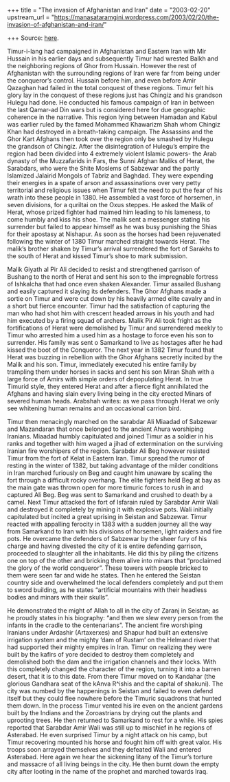 +++
title = "The invasion of Afghanistan and Iran"
date = "2003-02-20"
upstream_url = "https://manasataramgini.wordpress.com/2003/02/20/the-invasion-of-afghanistan-and-iran/"

+++
Source: [here](https://manasataramgini.wordpress.com/2003/02/20/the-invasion-of-afghanistan-and-iran/).

Timur-i-lang had campaigned in Afghanistan and Eastern Iran with Mir Hussain in his earlier days and subsequently Timur had wrested Balkh and the neighboring regions of Ghor from Hussain. However the rest of Afghanistan with the surrounding regions of Iran were far from being under the conqueror’s control. Hussain before him, and even before Amir Qazaghan had failed in the total conquest of these regions. Timur felt his glory lay in the conquest of these regions just has Chingiz and his grandson Hulegu had done. He conducted his famous campaign of Iran in between the last Qamar-ad Din wars but is considered here for due geographic coherence in the narrative. This region lying between Hamadan and Kabul was earlier ruled by the famed Mohammed Khawarizm Shah whom Chingiz Khan had destroyed in a breath-taking campaign. The Assassins and the Ghor Kart Afghans then took over the region only be smashed by Hulegu the grandson of Chingiz. After the disintegration of Hulegu’s empire the region had been divided into 4 extremely violent Islamic powers- the Arab dynasty of the Muzzafarids in Fars, the Sunni Afghan Maliks of Herat, the Sarabdars, who were the Shite Moslems of Sabzewar and the partly Islamized Jalairid Mongols of Tabriz and Baghdad. They were expending their energies in a spate of arson and assassinations over very petty territorial and religious issues when Timur felt the need to put the fear of his wrath into these people in 1380. He assembled a vast force of horsemen, in seven divisions, for a quriltai on the Oxus steppes. He asked the Malik of Herat, whose prized fighter had maimed him leading to his lameness, to come humbly and kiss his shoe. The malik sent a messenger stating his surrender but failed to appear himself as he was busy punishing the Shias for their apostasy at Nishapur. As soon as the horses had been rejuvenated following the winter of 1380 Timur marched straight towards Herat. The malik’s brother shaken by Timur’s arrival surrendered the fort of Sarakhs to the south of Herat and kissed Timur’s shoe to mark submission.

Malik Giyath al Pir Ali decided to resist and strengthened garrison of Bushang to the north of Herat and sent his son to the impregnable fortress of Ishkalcha that had once even shaken Alexander. Timur assailed Bushang and easily captured it slaying its defenders. The Ghor Afghans made a sortie on Timur and were cut down by his heavily armed elite cavalry and in a short but fierce encounter. Timur had the satisfaction of capturing the man who had shot him with crescent headed arrows in his youth and had him executed by a firing squad of archers. Malik Pir Ali took fright as the fortifications of Herat were demolished by Timur and surrendered meekly to Timur who arrested him a used him as a hostage to force even his son to surrender. His family was sent o Samarkand to live as hostages after he had kissed the boot of the Conqueror. The next year in 1382 Timur found that Herat was buzzing in rebellion with the Ghor Afghans secretly incited by the Malik and his son. Timur, immediately executed his entire family by trampling them under horses in sacks and sent his son Miran Shah with a large force of Amirs with simple orders of depopulating Herat. In true Timurid style, they entered Herat and after a fierce fight annihilated the Afghans and having slain every living being in the city erected Minars of severed human heads. Arabshah writes: as we pass through Herat we only see whitening human remains and an occasional carrion bird.

Timur then menacingly marched on the sarabdar Ali Miaadad of Sabzewar and Mazandaran that once belonged to the ancient Ahura worshiping Iranians. Miaadad humbly capitulated and joined Timur as a soldier in his ranks and together with him waged a jihad of extermination on the surviving Iranian fire worshipers of the region. Sarabdar Ali Beg however resisted Timur from the fort of Kelat in Eastern Iran. Timur spread the rumor of resting in the winter of 1382, but taking advantage of the milder conditions in Iran marched furiously on Beg and caught him unaware by scaling the fort through a difficult rocky overhang. The elite fighters held Beg at bay as the main gate was thrown open for more timuric forces to rush in and captured Ali Beg. Beg was sent to Samarkand and crushed to death by a camel. Next Timur attacked the fort of Isfarain ruled by Sarabdar Amir Wali and destroyed it completely by mining it with explosive pots. Wali initially capitulated but incited a great uprising in Seistan and Sabzewar. Timur reacted with appalling ferocity in 1383 with a sudden journey all the way from Samarkand to Iran with his divisions of horsemen, light raiders and fire pots. He overcame the defenders of Sabzewar by the sheer fury of his charge and having divested the city of it is entire defending garrison, proceeded to slaughter all the inhabitants. He did this by piling the citizens one on top of the other and bricking them alive into minars that “proclaimed the glory of the world conqueror”. These towers with people bricked to them were seen far and wide he states. Then he entered the Seistan country side and overwhelmed the local defenders completely and put them to sword building, as he states “artificial mountains with their headless bodies and minars with their skulls”.

He demonstrated the might of Allah to all in the city of Zaranj in Seistan; as he proudly states in his biography: “and then we slew every person from the infants in the cradle to the centenarians”. The ancient fire worshiping Iranians under Ardashir (Artaxerxes) and Shapur had built an extensive irrigation system and the mighty ‘dam of Rustam’ on the Helmand river that had supported their mighty empires in Iran. Timur on realizing they were built by the kafirs of yore decided to destroy them completely and demolished both the dam and the irrigation channels and their locks. With this completely changed the character of the region, turning it into a barren desert, that it is to this date. From there Timur moved on to Kandahar (the glorious Gandhara seat of the kAnva R^ishis and the capital of shakuni). The city was numbed by the happenings in Seistan and failed to even defend itself but they could flee nowhere before the Timuric squadrons that hunted them down. In the process Timur vented his ire even on the ancient gardens built by the Indians and the Zoroastrians by drying out the plants and uprooting trees. He then returned to Samarkand to rest for a while. His spies reported that Sarabdar Amir Wali was still up to mischief in he regions of Asterabad. He even surprised Timur by a night attack on his camp, but Timur recovering mounted his horse and fought him off with great valor. His troops soon arrayed themselves and they defeated Wali and entered Asterabad. Here again we hear the sickening litany of the Timur’s torture and massacre of all living beings in the city. He then burnt down the empty city after looting in the name of the prophet and marched towards Iraq.

